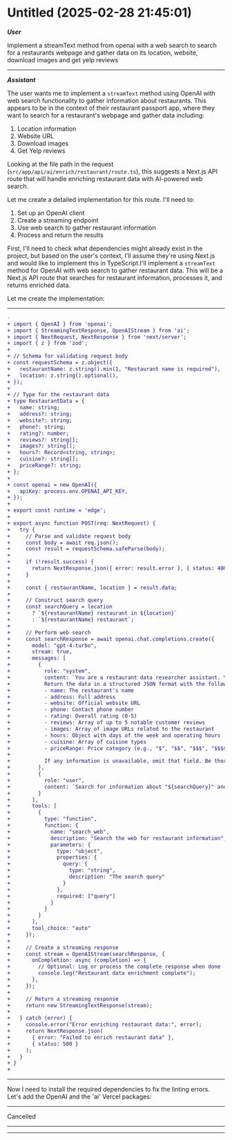 <!-- Generated by SpecStory -->

# Untitled (2025-02-28 21:45:01)

_**User**_

Implement a streamText method from openai with a web search to search for a restaurants webpage and gather data on its location, website, download images and get yelp reviews

---

_**Assistant**_

<think>The user wants me to implement a `streamText` method using OpenAI with web search functionality to gather information about restaurants. This appears to be in the context of their restaurant passport app, where they want to search for a restaurant's webpage and gather data including:

1. Location information
2. Website URL
3. Download images
4. Get Yelp reviews

Looking at the file path in the request (`src/app/api/ai/enrich/restaurant/route.ts`), this suggests a Next.js API route that will handle enriching restaurant data with AI-powered web search.

Let me create a detailed implementation for this route. I'll need to:

1. Set up an OpenAI client
2. Create a streaming endpoint
3. Use web search to gather restaurant information
4. Process and return the results

First, I'll need to check what dependencies might already exist in the project, but based on the user's context, I'll assume they're using Next.js and would like to implement this in TypeScript.</think>I'll implement a `streamText` method for OpenAI with web search to gather restaurant data. This will be a Next.js API route that searches for restaurant information, processes it, and returns enriched data.

Let me create the implementation:

---

```diff
- 
+ import { OpenAI } from 'openai';
+ import { StreamingTextResponse, OpenAIStream } from 'ai';
+ import { NextRequest, NextResponse } from 'next/server';
+ import { z } from 'zod';
+ 
+ // Schema for validating request body
+ const requestSchema = z.object({
+   restaurantName: z.string().min(1, "Restaurant name is required"),
+   location: z.string().optional(),
+ });
+ 
+ // Type for the restaurant data
+ type RestaurantData = {
+   name: string;
+   address?: string;
+   website?: string;
+   phone?: string;
+   rating?: number;
+   reviews?: string[];
+   images?: string[];
+   hours?: Record<string, string>;
+   cuisine?: string[];
+   priceRange?: string;
+ };
+ 
+ const openai = new OpenAI({
+   apiKey: process.env.OPENAI_API_KEY,
+ });
+ 
+ export const runtime = 'edge';
+ 
+ export async function POST(req: NextRequest) {
+   try {
+     // Parse and validate request body
+     const body = await req.json();
+     const result = requestSchema.safeParse(body);
+     
+     if (!result.success) {
+       return NextResponse.json({ error: result.error }, { status: 400 });
+     }
+ 
+     const { restaurantName, location } = result.data;
+     
+     // Construct search query
+     const searchQuery = location 
+       ? `${restaurantName} restaurant in ${location}`
+       : `${restaurantName} restaurant`;
+     
+     // Perform web search
+     const searchResponse = await openai.chat.completions.create({
+       model: "gpt-4-turbo",
+       stream: true,
+       messages: [
+         {
+           role: "system",
+           content: `You are a restaurant data researcher assistant. Your task is to search for and compile comprehensive information about a restaurant.
+           Return the data in a structured JSON format with the following fields:
+           - name: The restaurant's name
+           - address: Full address
+           - website: Official website URL
+           - phone: Contact phone number
+           - rating: Overall rating (0-5)
+           - reviews: Array of up to 5 notable customer reviews
+           - images: Array of image URLs related to the restaurant
+           - hours: Object with days of the week and operating hours
+           - cuisine: Array of cuisine types
+           - priceRange: Price category (e.g., "$", "$$", "$$$", "$$$$")
+           
+           If any information is unavailable, omit that field. Be thorough and accurate.`
+         },
+         {
+           role: "user", 
+           content: `Search for information about "${searchQuery}" and provide comprehensive details.`
+         }
+       ],
+       tools: [
+         {
+           type: "function",
+           function: {
+             name: "search_web",
+             description: "Search the web for restaurant information",
+             parameters: {
+               type: "object",
+               properties: {
+                 query: {
+                   type: "string",
+                   description: "The search query"
+                 }
+               },
+               required: ["query"]
+             }
+           }
+         }
+       ],
+       tool_choice: "auto"
+     });
+ 
+     // Create a streaming response
+     const stream = OpenAIStream(searchResponse, {
+       onCompletion: async (completion) => {
+         // Optional: Log or process the complete response when done
+         console.log("Restaurant data enrichment complete");
+       },
+     });
+ 
+     // Return a streaming response
+     return new StreamingTextResponse(stream);
+     
+   } catch (error) {
+     console.error("Error enriching restaurant data:", error);
+     return NextResponse.json(
+       { error: "Failed to enrich restaurant data" },
+       { status: 500 }
+     );
+   }
+ }
+ 
```

---



Now I need to install the required dependencies to fix the linting errors. Let's add the OpenAI and the 'ai' Vercel packages:

---

Cancelled

---



---

